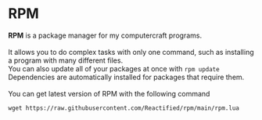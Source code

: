 # RPM
**RPM** is a package manager for my computercraft programs.<br>
<br>
It allows you to do complex tasks with only one command, such as installing a program with many different files.<br>
You can also update all of your packages at once with ``rpm update``<br>
Dependencies are automatically installed for packages that require them.<br>
<br>
You can get latest version of RPM with the following command
```
wget https://raw.githubusercontent.com/Reactified/rpm/main/rpm.lua
```

